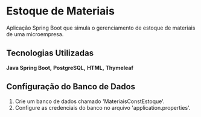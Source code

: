 # Estoque de Materiais
Aplicação Spring Boot que simula o gerenciamento de estoque de materiais de uma microempresa.

## Tecnologias Utilizadas
**Java Spring Boot,** 
**PostgreSQL,** 
**HTML,** 
**Thymeleaf**

## Configuração do Banco de Dados
1. Crie um banco de dados chamado 'MateriaisConstEstoque'.
2. Configure as credenciais do banco no arquivo 'application.properties'.
